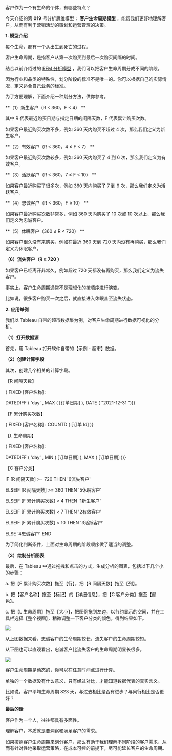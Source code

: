 客户作为一个有生命的个体，有哪些特点？

今天介绍的第 **019** 号分析思维模型： **客户生命周期模型** ，能帮我们更好地理解客户，从而有利于营销活动的策划和运营管理的决策。

**1. 模型介绍**

每个生命，都有一个从出生到死亡的过程。

客户生命周期，是指客户从第一次购买到最后一次购买间隔的时间。

结合以前介绍过的 [RFM 分析模型](https://mp.weixin.qq.com/s?__biz=MzA4ODE2OTIxMw==&mid=2653477360&idx=1&sn=be2c4457318600fd9b5702c061c63672&scene=21#wechat_redirect "RFM 分析模型") ，我们可以把客户生命周期分成不同的阶段。

因为行业和品类的特殊性，划分阶段的标准不是唯一的。你可以根据自己的实际情况，定义适合自己业务的标准。

为了方便理解，下面介绍一种划分方法，供你参考。

**（1）新生客户（R < 360，F < 4） **

其中 R 代表最近购买日期与指定日期的间隔天数，F 代表累计购买次数。

如果客户最近购买次数不多，例如 360 天内购买不超过 4 次，那么我们定义为新生客户。

**（2）有效客户（R < 360，4 ≤ F < 7） **

如果客户最近购买次数较多，例如 360 天内购买了 4 到 6 次，那么我们定义为有效客户。

**（3）活跃客户（R < 360，7 ≤ F < 10） **

如果客户最近购买了很多次，例如 360 天内购买了 7 到 9 次，那么我们定义为活跃客户。

**（4）忠诚客户（R < 360，F ≥ 10） **

如果客户最近购买次数非常多，例如 360 天内购买了 10 次或 10 次以上，那么我们定义为忠诚客户。

**（5）休眠客户（360 ≤ R < 720） **

如果客户很久没有来购买，例如在最近 360 天到 720 天内没有再购买，那么我们定义为休眠客户。

**（6）流失客户（R ≥ 720 ）**

如果客户已经离开非常久，例如超过 720 天都没有再购买，那么我们定义为流失客户。

事实上，客户生命周期通常不是理想化的按顺序进行演变。

比如说，很多客户购买一次之后，就直接进入休眠甚至流失状态。

**2. 应用举例**

我们以 Tableau 自带的超市数据集为例，对客户生命周期进行数据可视化的分析。

**（1）打开数据源**

首先，用 Tableau 打开软件自带的【示例 - 超市】数据。

**（2）创建计算字段**

其次，创建几个相关的计算字段。

【R 间隔天数】

{  FIXED [客户名称]  :  

DATEDIFF  (  'day'  ,  MAX  ( [订单日期]  ),  DATE  (  "2021-12-31  "))}

【F 累计购买次数】

{  FIXED [客户名称]  :  COUNTD  ( [订单 Id]  )}

【L 生命周期】

{  FIXED [客户名称]  :  

DATEDIFF  (  'day'  ,  MIN  ( [订单日期]  ),  MAX  ( [订单日期]  ))}

【C 客户分类】

IF [R 间隔天数]  >= 720 THEN  '6流失客户'  

ELSEIF [R 间隔天数]  >= 360 THEN  '5休眠客户'  

ELSEIF [F 累计购买次数]  < 4 THEN  '1新生客户'  

ELSEIF [F 累计购买次数]  < 7 THEN  '2有效客户'  

ELSEIF [F 累计购买次数]  < 10 THEN  '3活跃客户'  

ELSE  '4忠诚客户'  END 

为了简化判断条件，上面对生命周期的阶段顺序做了适当的调整。

**（3）绘制分析图表**

最后，在 Tableau 中通过拖拽和点击的方式，生成分析的图表，包括以下几个小的步骤：

a. 把【F 累计购买次数】拖至【行】，把【R 间隔天数】拖至【列】。

b. 把【客户名称】拖至【标记】的【详细信息】，把【C 客户分类】拖至【颜色】。

c. 把【L 生命周期】拖至【大小】，把图例拖到左边，以节约显示的空间，并在工具栏选择【整个视图】，稍微调整一下客户分类的颜色，得到结果如下。

![](https://mmbiz.qpic.cn/mmbiz_png/giaycic3UNwo0hZehkdNdISd69qmmnO1H2icZRic6VKKoFrrVJaZJQ7oHYDLVzlcLBa4XiaelD5gjribKiaibZJvnEIh6A/640?wx_fmt=png) 

从上图数据来看，忠诚客户的生命周期较长，流失客户的生命周期较短。  

从下图也可以直观看出，忠诚客户比流失客户的生命周期明显长很多。

![](https://mmbiz.qpic.cn/mmbiz_png/giaycic3UNwo1XJM8hcfPXibbr3lzmXqctoheN68Gxfl4fxjdMZ39WG7ib01CricO28ypLJDGPdHQC7vt0WNyeDA5Jw/640?wx_fmt=png) 

客户生命周期是动态的，你可以在任意时间点进行计算。  

单独的一个数据没有什么意义，只有经过对比，才能知道数据代表的真实含义。

比如说，客户平均生命周期 823 天，与过去相比是否有进步？与同行相比是否更好？

**最后的话**

客户作为一个人，往往都具有多面性。

理解客户，本质就是要洞察和满足客户的需求。

如果按照客户生命周期来划分客户，那么有助于我们理解不同阶段的客户需求，从而有针对性地采取运营策略，在成本可控的前提下，尽可能延长客户的生命周期。